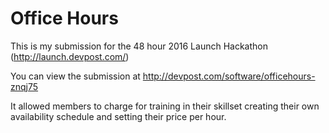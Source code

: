 Office Hours
============

This is my submission for the 48 hour 2016 Launch Hackathon (http://launch.devpost.com/) 

You can view the submission at http://devpost.com/software/officehours-znqj75


It allowed members to charge for training in their skillset creating their own availability schedule and setting their price per hour. 
